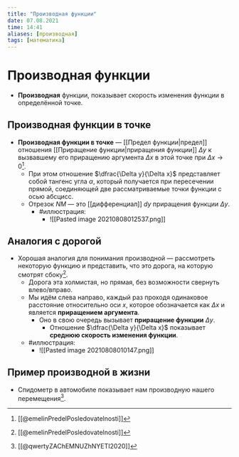```yaml
---
title: "Производная функции"
date: 07.08.2021
time: 14:41
aliases: [производная]
tags: [математика]
---
```


# Производная функции

- **Производная** функции, показывает скорость изменения функции в определённой точке. 

## Производная функции в точке

- **Производная функции в точке** — [[Предел функции|предел]] отношения [[Приращение функции|приращения функции]] $\Delta y$ к вызвавшему его приращению аргумента $\Delta x$ в этой точке при $\Delta x → 0$[^1]. 
	- При этом отношение $\dfrac{\Delta y}{\Delta x}$ представляет собой тангенс угла $\alpha$, который получается при пересечении прямой, соединяющей две рассматриваемые точки функции с осью абсцисс. 
	- Отрезок $NM$ — это [[дифференциал]] $dy$ приращения функции $\Delta y$.
		- #иллюстрация:
			- ![[Pasted image 20210808012537.png]]


## Аналогия с дорогой

- Хорошая аналогия для понимания производной — рассмотреть некоторую функцию и представить, что это дорога, на которую смотрят сбоку[^1]. 
	- Дорога эта холмистая, но прямая, без возможности свернуть влево/вправо.
	- Мы идём слева направо, каждый раз проходя одинаковое расстояние относительно оси $x$, которое обозначается как $\Delta x$ и является **приращением аргумента**.
		- Оно в свою очередь вызывает **приращение функции** $\Delta y$.
			- Отношение $\dfrac{\Delta y}{\Delta x}$ показывает **среднюю скорость изменения функции**.
	- #иллюстрация:
		- ![[Pasted image 20210808010147.png]]


## Пример производной в жизни

- Спидометр в автомобиле показывает нам производную нашего перемещения[^2].

[^1]: [[@emelinPredelPosledovatelnosti]]
[^2]: [[@qwertyZAChEMNUZhNYETI2020]]